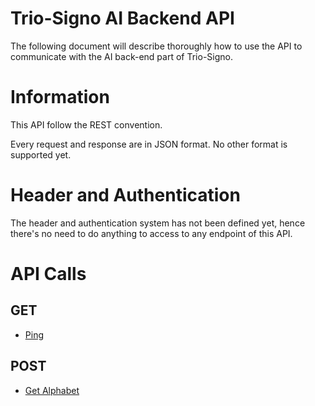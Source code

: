 # Trio-Signo AI Backend API

The following document will describe thoroughly how to use the API to communicate
with the AI back-end part of Trio-Signo.

# Information

This API follow the REST convention.

Every request and response are in JSON format. No other format is supported yet.

# Header and Authentication

The header and authentication system has not been defined yet, 
hence there's no need to do anything to access to any endpoint of this API.

# API Calls

## GET
- [Ping](endpoints/get/ping.md)

## POST
- [Get Alphabet](endpoints/post/get-alphabet.md)
